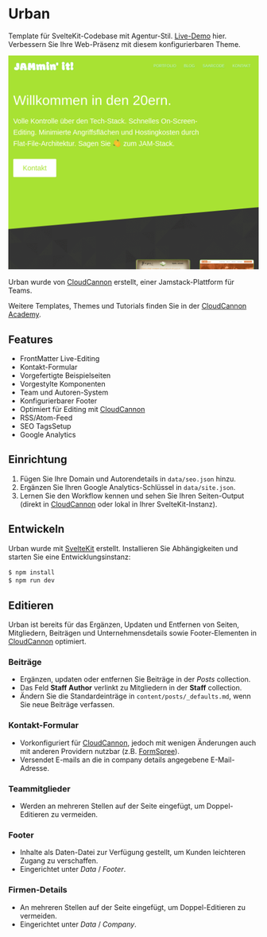 # Urban

Template für SvelteKit-Codebase mit Agentur-Stil. [Live-Demo](https://dry-duck.cloudvent.net) hier.
Verbessern Sie Ihre Web-Präsenz mit diesem konfigurierbaren Theme.

![Urban template screenshot](/static/images/saarcode_1024x875.png)

Urban wurde von [CloudCannon](https://cloudcannon.com/) erstellt, einer Jamstack-Plattform für Teams.

Weitere Templates, Themes und Tutorials finden Sie in der [CloudCannon Academy](https://learn.cloudcannon.com/).

## Features

- FrontMatter Live-Editing
- Kontakt-Formular
- Vorgefertigte Beispielseiten
- Vorgestylte Komponenten
- Team und Autoren-System
- Konfigurierbarer Footer
- Optimiert für Editing mit [CloudCannon](https://cloudcannon.com/)
- RSS/Atom-Feed
- SEO TagsSetup
- Google Analytics

## Einrichtung

1. Fügen Sie Ihre Domain und Autorendetails in `data/seo.json` hinzu.
2. Ergänzen Sie Ihren Google Analytics-Schlüssel in `data/site.json`.
3. Lernen Sie den Workflow kennen und sehen Sie Ihren Seiten-Output (direkt in [CloudCannon](https://app.cloudcannon.com/) oder lokal in Ihrer SvelteKit-Instanz).

## Entwickeln

Urban wurde mit [SvelteKit](https://kit.svelte.dev/) erstellt. Installieren Sie Abhängigkeiten und starten Sie eine Entwicklungsinstanz:

```bash
$ npm install
$ npm run dev
```

## Editieren

Urban ist bereits für das Ergänzen, Updaten und Entfernen von Seiten, Mitgliedern, Beiträgen und Unternehmensdetails sowie Footer-Elementen in [CloudCannon](https://app.cloudcannon.com/) optimiert.

### Beiträge

- Ergänzen, updaten oder entfernen Sie Beiträge in der _Posts_ collection.
- Das Feld **Staff Author** verlinkt zu Mitgliedern in der **Staff** collection.
- Ändern Sie die Standardeinträge in `content/posts/_defaults.md`, wenn Sie neue Beiträge verfassen.

### Kontakt-Formular

- Vorkonfiguriert für [CloudCannon](https://app.cloudcannon.com/), jedoch mit wenigen Änderungen auch mit anderen Providern nutzbar (z.B. [FormSpree](https://formspree.io/)).
- Versendet E-mails an die in company details angegebene E-Mail-Adresse.

### Teammitglieder

- Werden an mehreren Stellen auf der Seite eingefügt, um Doppel-Editieren zu vermeiden.

### Footer

- Inhalte als Daten-Datei zur Verfügung gestellt, um Kunden leichteren Zugang zu verschaffen.
- Eingerichtet unter _Data_ / _Footer_.

### Firmen-Details

- An mehreren Stellen auf der Seite eingefügt, um Doppel-Editieren zu vermeiden.
- Eingerichtet unter _Data_ / _Company_.
